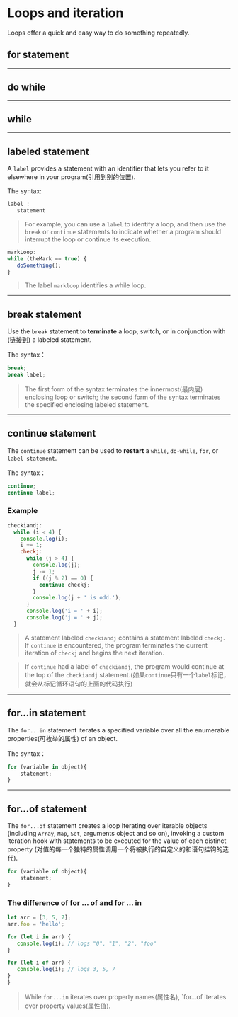 

# Loops and iteration

Loops offer a quick and easy way to do something repeatedly.

<!-- more -->

## for statement

---

## do while

----

## while

----

## labeled statement

A `label` provides a statement with an identifier that lets you refer to it elsewhere in your program(引用到别的位置).

The syntax:

```javascript
label :
   statement
```

> For example, you can use a `label` to identify a loop, and then use the `break` or `continue` statements to indicate whether a program should interrupt the loop or continue its execution.

```javascript
markLoop:
while (theMark == true) {
   doSomething();
}
```

> The label `markloop` identifies a while loop.

----

## break statement

Use the `break` statement to **terminate** a loop, switch, or in conjunction with (链接到) a labeled statement.

The syntax：

```javascript
break;
break label;
```

> The first form of the syntax terminates the innermost(最内层) enclosing loop or switch; the second form of the syntax terminates the specified enclosing labeled statement.

---

## continue statement

The `continue` statement can be used to **restart** a `while`, `do-while`, `for`, or `label statement`.

The syntax：

```javascript
continue;
continue label;
```

### Example 

```javascript
checkiandj:
  while (i < 4) {
    console.log(i);
    i += 1;
    checkj:
      while (j > 4) {
        console.log(j);
        j -= 1;
        if ((j % 2) == 0) {
          continue checkj;
        }
        console.log(j + ' is odd.');
      }
      console.log('i = ' + i);
      console.log('j = ' + j);
  }
  ```

  > A statement labeled `checkiandj` contains a statement labeled `checkj`. If `continue` is encountered, the program terminates the current iteration of `checkj` and begins the next iteration.

  > If `continue` had a label of `checkiandj`, the program would continue at the top of the `checkiandj` statement.(如果`continue`只有一个`label`标记，就会从标记循环语句的上面的代码执行)

---

## for...in statement

The `for...in` statement iterates a specified variable over all the enumerable properties(可枚举的属性) of an object.

The syntax：

```javascript
for (variable in object){
    statement;
}
```

---

## for...of statement

The `for...of` statement creates a loop Iterating over iterable objects (including `Array`, `Map`, `Set`, arguments object and so on), invoking a custom iteration hook with statements to be executed for the value of each distinct property (对值的每一个独特的属性调用一个将被执行的自定义的和语句挂钩的迭代).

```javascript
for (variable of object){
    statement;
}
```

### The difference of for ... of and for ... in

```javascript
let arr = [3, 5, 7];
arr.foo = 'hello';

for (let i in arr) {
   console.log(i); // logs "0", "1", "2", "foo"
}

for (let i of arr) {
   console.log(i); // logs 3, 5, 7
}
}
```

> While `for...in` iterates over property names(属性名), `for...of iterates over property values(属性值).